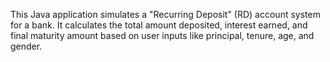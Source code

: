 This Java application simulates a "Recurring Deposit" (RD) account system for a bank.
It calculates the total amount deposited, interest earned, and final maturity amount based on user inputs like principal, tenure, age, and gender.
